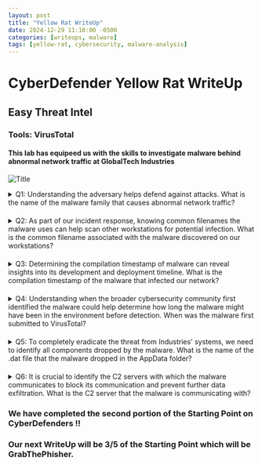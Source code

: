 ```yaml
---
layout: post
title: "Yellow Rat WriteUp"
date: 2024-12-29 11:10:00 -0500
categories: [writeups, malware]
tags: [yellow-rat, cybersecurity, malware-analysis]
---
```



# CyberDefender Yellow Rat WriteUp
## Easy Threat Intel
### Tools: VirusTotal 

#### This lab has equipeed us with the skills to investigate malware behind abnormal network traffic at GlobalTech Industries 

![Title](https://i.imgur.com/F6tx9ip.png)

<style>
  details {
    margin-bottom: 20px;
  }
</style>

<details>
<summary> Q1: Understanding the adversary helps defend against attacks. What is the name of the malware family that causes abnormal network traffic?

</summary> 

<br>
We proceed to unzip the file we are given and utilize an online tool called VirusTotal that's used for analzying malware in different file formats. In this exercise, we are given a hash format within a zip file we are tasked with unzipping. 

1.  We proceed to unzip the file and copy the hash we are given
    * ``` 30E527E45F50D2BA82865C5679A6FA998EE0A1755361AB01673950810D071C85 ```

2. Navigating to VirusTotal, we dump the hash into the input field under the search tab as shown below

![Description](https://i.imgur.com/slTfBUF.png)

3. After entering our hash we are given our results of the hash
![Results](https://i.imgur.com/Ve4R4j8.png)

We can see that our results show that our hash has been up to no good, we are shown a lot of information at once. We go back to our question, it is asking for the name of the malware family that causes abnormal network traffic. 

4. We move forward and go to the **Relations** tab, our goal is to see the malware family in a clear visual way which prompts us to head to the Graph Summary section and click on our graph. 

5. The graph is shown, to better visualize the graph we change it to a **Tree Representation**

From the picture below, we can conclude our answer along with using context clues. We can see RAT which is Remote Access Trojan which is apart of the Malware family. We can gather from this that <font color="red"> **Yellow Cockatoo RAT** </font> is the answer we were looking for!! 

![Goal](https://i.imgur.com/c7jf3Bn.png)

</details>

<details> 
<summary> Q2: As part of our incident response, knowing common filenames the malware uses can help scan other workstations for potential infection. What is the common filename associated with the malware discovered on our workstations? </summary>
<br> 
Using the keyword filename, we go on to look under the details panel, and search under the "Names" category. From there, we arrive to our answer of 
<font color="red">111bc461-1ca8-43c6-97ed-911e0e69fdf8.dll </font>

![Picture](https://i.imgur.com/c7hfo98.png)

</details>

<details>
<summary>Q3: Determining the compilation timestamp of malware can reveal insights into its development and deployment timeline. What is the compilation timestamp of the malware that infected our network? 
</summary>
<br> 
Staying in the <b> Details </b> section, we navigate to the <b> History </b> subsection. Within the History subsection we are looking for when it was first deployed after development. Seeing <b> Creation Time </b>, we are presented with the answer of <font color=red> 2020-09-24 18:26:47. </font>

</details>

<details>
<summary> Q4: Understanding when the broader cybersecurity community first identified the malware could help determine how long the malware might have been in the environment before detection. When was the malware first submitted to VirusTotal?
</summary>
<br> Within the same section of the last question, We are in the Details > History section and we can look for the “First Submission” answer. Here we can see our answer being <font color=red> 2020-10-15 02:47:37 UTC </font>
</details>

<details>
<summary>
Q5: To completely eradicate the threat from Industries' systems, we need to identify all components dropped by the malware. What is the name of the .dat file that the malware dropped in the AppData folder?
</summary>
<br>
To find the .dat file, we utilize the community tab at our advantage. We search for the report that cound contain the details of the malware that dropped in the AppData folder. We navigate to the following link 

<a href="url"></a> https://redcanary.com/blog/yellow-cockatoo/ . At this link, we are presented with the evidence of our answer through the Red Canary report. 

![answr](https://i.imgur.com/qFhja0a.png)
</details>

<details>
<summary>
Q6: It is crucial to identify the C2 servers with which the malware communicates to block its communication and prevent further data exfiltration. What is the C2 server that the malware is communicating with?
</summary>
<br>
To find the C2 server, we look at the same Red Canary report. Within the report we navigate to the C2 section, where we see our answer being <font color= red> https://gogohid.com </font>

![answer](https://i.imgur.com/l4aNIuP.png) 
</details>

### We have completed the second portion of the Starting Point on CyberDefenders !!
### Our next WriteUp will be 3/5 of the Starting Point which will be GrabThePhisher. 